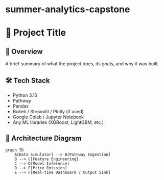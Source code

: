 # summer-analytics-capstone
# 🚀 Project Title

## 📘 Overview
A brief summary of what the project does, its goals, and why it was built.

## 🛠️ Tech Stack
- Python 3.10
- Pathway
- Pandas
- Bokeh / Streamlit / Plotly (if used)
- Google Colab / Jupyter Notebook
- Any ML libraries (XGBoost, LightGBM, etc.)

## 📐 Architecture Diagram

```mermaid
graph TD
    A[Data Simulator] --> B[Pathway Ingestion]
    B --> C[Feature Engineering]
    C --> D[Model Inference]
    D --> E[Price Emission]
    E --> F[Real-time Dashboard / Output Sink]


